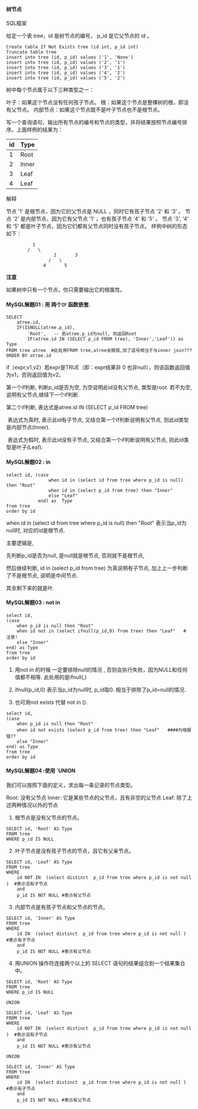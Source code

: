 ####  树节点

SQL框架

给定一个表 tree，id 是树节点的编号， p_id 是它父节点的 id 。

```mysql
Create table If Not Exists tree (id int, p_id int)
Truncate table tree
insert into tree (id, p_id) values ('1', 'None')
insert into tree (id, p_id) values ('2', '1')
insert into tree (id, p_id) values ('3', '1')
insert into tree (id, p_id) values ('4', '2')
insert into tree (id, p_id) values ('5', '2')
```

树中每个节点属于以下三种类型之一：

叶子：如果这个节点没有任何孩子节点。
根：如果这个节点是整棵树的根，即没有父节点。
内部节点：如果这个节点既不是叶子节点也不是根节点。


写一个查询语句，输出所有节点的编号和节点的类型，并将结果按照节点编号排序。上面样例的结果为：

| id   | Type  |
| ---- | ----- |
| 1    | Root  |
| 2    | Inner |
| 3    | Leaf  |
| 4    | Leaf  |

解释

节点 '1' 是根节点，因为它的父节点是 NULL ，同时它有孩子节点 '2' 和 '3' 。
节点 '2' 是内部节点，因为它有父节点 '1' ，也有孩子节点 '4' 和 '5' 。
节点 '3', '4' 和 '5' 都是叶子节点，因为它们都有父节点同时没有孩子节点。
样例中树的形态如下：


			  1
			/   \
	                  2       3
	                /   \
	              4       5

**注意**

如果树中只有一个节点，你只需要输出它的根属性。



#### MySQL解题01  :  用 两个`IF` 函数嵌套.

```mysql
SELECT
    atree.id,
    IF(ISNULL(atree.p_id),
        'Root',   -- 若atree.p_id为null, 则返回Root
        IF(atree.id IN (SELECT p_id FROM tree), 'Inner','Leaf')) as Type
FROM tree atree  #此处用FROM tree,atree会报错,加了逗号相当于与inner join???
ORDER BY atree.id
```

if（expr,v1,v2）若expr是TRUE（即：expr结果非 0 也非null），则该函数返回值为v1，否则返回值为v2。

第一个if判断, 判断p_id是否为空, 为空说明此id没有父节点, 类型是root. 若不为空,说明有父节点,继续下一个if判断.

第二个if判断, 表达式是atree.id IN (SELECT p_id FROM tree)

​			表达式为真时, 表示此id有子节点, 又结合第一个if判断说明有父节点, 则此id类型是内部节点(Inner).

​			表达式为假时, 表示此id没有子节点, 又结合第一个if判断说明有父节点, 则此id类型是叶子(Leaf).



#### MySQL解题02  : in

```mysql
select id, (case
            	when id in (select id from tree where p_id is null) then "Root"
            	when id in (select p_id from tree) then "Inner"
            	else "Leaf"
            end) as  Type
from tree
order by id
```

when id in (select id from tree where p_id is null) then "Root" 表示当p_id为null时, 对应的id是根节点.

主要逻辑是,

 先判断p_id是否为null, 是null就是根节点, 否则就不是根节点, 

然后继续判断, id in (select p_id from tree) 为真说明有子节点, 加上上一步判断了不是根节点, 说明是中间节点.

其余剩下来的就是叶.



#### MySQL解题03  : not in

```mysql
select id,
(case
    when p_id is null then "Root"
    when id not in (select ifnull(p_id,0) from tree) then "Leaf"   # 注意! 
    else "Inner" 
end) as Type
from tree
order by id
```

1)  用not in 的时候 一定要排除null的情况 , 否则会执行失败，因为NULL和任何值都不相等. 此处用的是ifnull(,)

2)  ifnull(p_id,0) 表示当p_id为null时, p_id取0. 相当于排除了p_id=null的情况.

3)  也可用not exists 代替 not in ().

```mysql
select id,
(case
    when p_id is null then "Root" 
 	when id not exists (select p_id from tree) then "Leaf"   ####为啥报错??
    else "Inner" 
end) as Type
from tree
order by id
```

#### MySQL解题04  :使用 `UNION

我们可以按照下面的定义，求出每一条记录的节点类型。

Root: 没有父节点
Inner: 它是某些节点的父节点，且有非空的父节点
Leaf: 除了上述两种情况以外的节点

1)   根节点是没有父节点的节点。

```mysql
SELECT id, 'Root' AS Type
FROM tree
WHERE p_id IS NULL
```

2)   叶子节点是没有孩子节点的节点，且它有父亲节点。

```mysql
SELECT id, 'Leaf' AS Type
FROM tree
WHERE 
	id NOT IN  (select distinct  p_id from tree where p_id is not null )  #表示没有子节点
	and 
	p_id IS NOT NULL #表示有父节点
```

3)  内部节点是有孩子节点和父节点的节点。

```mysql
SELECT id, 'Inner' AS Type
FROM tree
WHERE 
	id IN  (select distinct  p_id from tree where p_id is not null )  #表示有子节点
	and 
	p_id IS NOT NULL #表示有父节点
```

4) 用UNION 操作符连接两个以上的 SELECT 语句的结果组合到一个结果集合中。

```mysql
SELECT id, 'Root' AS Type
FROM tree
WHERE p_id IS NULL

UNION

SELECT id, 'Leaf' AS Type
FROM tree
WHERE 
	id NOT IN  (select distinct  p_id from tree where p_id is not null )  #表示没有子节点
	and 
	p_id IS NOT NULL #表示有父节点

UNION

SELECT id, 'Inner' AS Type
FROM tree
WHERE 
	id IN  (select distinct  p_id from tree where p_id is not null )  #表示有子节点
	and 
	p_id IS NOT NULL #表示有父节点
```



